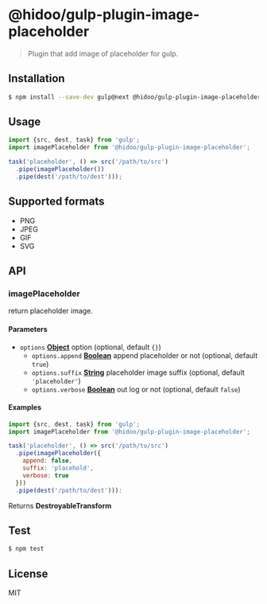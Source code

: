 # @hidoo/gulp-plugin-image-placeholder

> Plugin that add image of placeholder for gulp.

## Installation

```sh
$ npm install --save-dev gulp@next @hidoo/gulp-plugin-image-placeholder
```

## Usage

```js
import {src, dest, task} from 'gulp';
import imagePlaceholder from '@hidoo/gulp-plugin-image-placeholder';

task('placeholder', () => src('/path/to/src')
  .pipe(imagePlaceholder())
  .pipe(dest('/path/to/dest')));
```

## Supported formats

-   PNG
-   JPEG
-   GIF
-   SVG

## API

<!-- Generated by documentation.js. Update this documentation by updating the source code. -->

### imagePlaceholder

return placeholder image.

#### Parameters

-   `options` **[Object](https://developer.mozilla.org/docs/Web/JavaScript/Reference/Global_Objects/Object)** option (optional, default `{}`)
    -   `options.append` **[Boolean](https://developer.mozilla.org/docs/Web/JavaScript/Reference/Global_Objects/Boolean)** append placeholder or not (optional, default `true`)
    -   `options.suffix` **[String](https://developer.mozilla.org/docs/Web/JavaScript/Reference/Global_Objects/String)** placeholder image suffix (optional, default `'placeholder'`)
    -   `options.verbose` **[Boolean](https://developer.mozilla.org/docs/Web/JavaScript/Reference/Global_Objects/Boolean)** out log or not (optional, default `false`)

#### Examples

```javascript
import {src, dest, task} from 'gulp';
import imagePlaceholder from '@hidoo/gulp-plugin-image-placeholder';

task('placeholder', () => src('/path/to/src')
  .pipe(imagePlaceholder({
    append: false,
    suffix: 'placehold',
    verbose: true
  }))
  .pipe(dest('/path/to/dest'))):
```

Returns **DestroyableTransform**

## Test

```sh
$ npm test
```

## License

MIT
